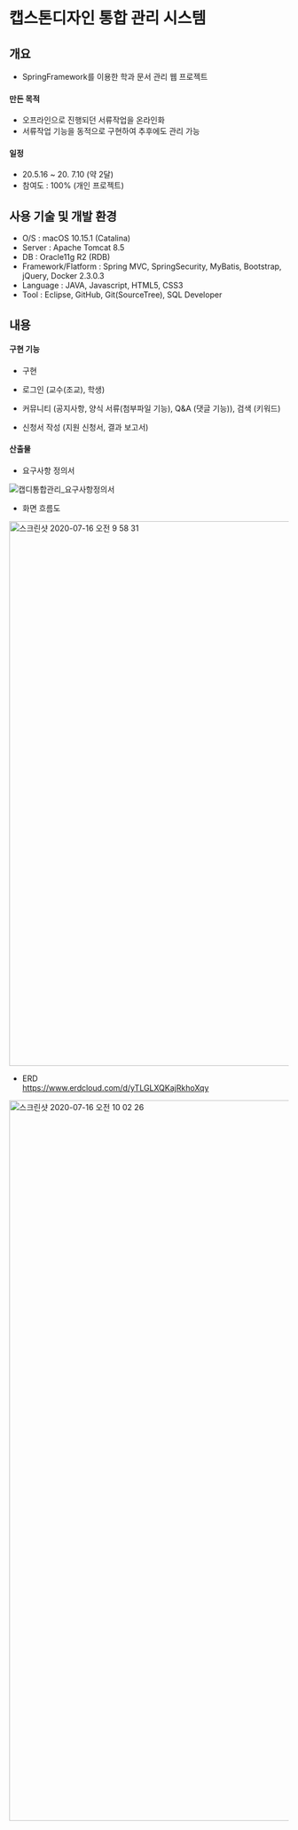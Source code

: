 # 캡스톤디자인 통합 관리 시스템
## 개요
- SpringFramework를 이용한 학과 문서 관리 웹 프로젝트
#### 만든 목적
- 오프라인으로 진행되던 서류작업을 온라인화
- 서류작업 기능을 동적으로 구현하여 추후에도 관리 가능
#### 일정
- 20.5.16 ~ 20. 7.10 (약 2달)
- 참여도 : 100% (개인 프로젝트)

## 사용 기술 및 개발 환경
- O/S : macOS 10.15.1 (Catalina)
- Server : Apache Tomcat 8.5
- DB : Oracle11g R2 (RDB)
- Framework/Flatform : Spring MVC, SpringSecurity, MyBatis, Bootstrap, jQuery, Docker 2.3.0.3
- Language : JAVA, Javascript, HTML5, CSS3
- Tool : Eclipse, GitHub, Git(SourceTree), SQL Developer

## 내용
#### 구현 기능
- 구현

- 로그인 (교수(조교), 학생)

- 커뮤니티 (공지사항, 양식 서류(첨부파일 기능), Q&A (댓글 기능)), 검색 (키워드)

- 신청서 작성 (지원 신청서, 결과 보고서)
    
#### 산출물
- 요구사항 정의서

![캡디통합관리_요구사항정의서](https://user-images.githubusercontent.com/68316076/87619085-4b243380-c756-11ea-91e3-6b97bf450be0.PNG)

- 화면 흐름도

<img width="982" alt="스크린샷 2020-07-16 오전 9 58 31" src="https://user-images.githubusercontent.com/68316076/87618863-d3560900-c755-11ea-8b80-78c1190ba0d9.png">

- ERD <br>
https://www.erdcloud.com/d/yTLGLXQKajRkhoXqy

<img width="1299" alt="스크린샷 2020-07-16 오전 10 02 26" src="https://user-images.githubusercontent.com/68316076/87618878-de109e00-c755-11ea-9a50-be1294e5a447.png">

